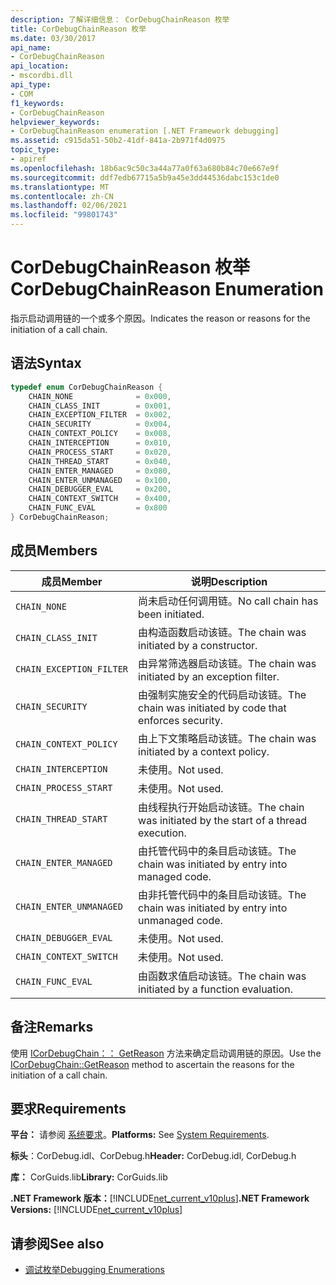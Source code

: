 ```yaml
---
description: 了解详细信息： CorDebugChainReason 枚举
title: CorDebugChainReason 枚举
ms.date: 03/30/2017
api_name:
- CorDebugChainReason
api_location:
- mscordbi.dll
api_type:
- COM
f1_keywords:
- CorDebugChainReason
helpviewer_keywords:
- CorDebugChainReason enumeration [.NET Framework debugging]
ms.assetid: c915da51-50b2-41df-841a-2b971f4d0975
topic_type:
- apiref
ms.openlocfilehash: 18b6ac9c50c3a44a77a0f63a680b84c70e667e9f
ms.sourcegitcommit: ddf7edb67715a5b9a45e3dd44536dabc153c1de0
ms.translationtype: MT
ms.contentlocale: zh-CN
ms.lasthandoff: 02/06/2021
ms.locfileid: "99801743"
---
```

# <a name="cordebugchainreason-enumeration"></a><span data-ttu-id="f4f0e-103">CorDebugChainReason 枚举</span><span class="sxs-lookup"><span data-stu-id="f4f0e-103">CorDebugChainReason Enumeration</span></span>

<span data-ttu-id="f4f0e-104">指示启动调用链的一个或多个原因。</span><span class="sxs-lookup"><span data-stu-id="f4f0e-104">Indicates the reason or reasons for the initiation of a call chain.</span></span>  
  
## <a name="syntax"></a><span data-ttu-id="f4f0e-105">语法</span><span class="sxs-lookup"><span data-stu-id="f4f0e-105">Syntax</span></span>  
  
```cpp  
typedef enum CorDebugChainReason {  
    CHAIN_NONE              = 0x000,  
    CHAIN_CLASS_INIT        = 0x001,  
    CHAIN_EXCEPTION_FILTER  = 0x002,  
    CHAIN_SECURITY          = 0x004,  
    CHAIN_CONTEXT_POLICY    = 0x008,  
    CHAIN_INTERCEPTION      = 0x010,  
    CHAIN_PROCESS_START     = 0x020,  
    CHAIN_THREAD_START      = 0x040,  
    CHAIN_ENTER_MANAGED     = 0x080,  
    CHAIN_ENTER_UNMANAGED   = 0x100,  
    CHAIN_DEBUGGER_EVAL     = 0x200,  
    CHAIN_CONTEXT_SWITCH    = 0x400,  
    CHAIN_FUNC_EVAL         = 0x800  
} CorDebugChainReason;  
```  
  
## <a name="members"></a><span data-ttu-id="f4f0e-106">成员</span><span class="sxs-lookup"><span data-stu-id="f4f0e-106">Members</span></span>  
  
|<span data-ttu-id="f4f0e-107">成员</span><span class="sxs-lookup"><span data-stu-id="f4f0e-107">Member</span></span>|<span data-ttu-id="f4f0e-108">说明</span><span class="sxs-lookup"><span data-stu-id="f4f0e-108">Description</span></span>|  
|------------|-----------------|  
|`CHAIN_NONE`|<span data-ttu-id="f4f0e-109">尚未启动任何调用链。</span><span class="sxs-lookup"><span data-stu-id="f4f0e-109">No call chain has been initiated.</span></span>|  
|`CHAIN_CLASS_INIT`|<span data-ttu-id="f4f0e-110">由构造函数启动该链。</span><span class="sxs-lookup"><span data-stu-id="f4f0e-110">The chain was initiated by a constructor.</span></span>|  
|`CHAIN_EXCEPTION_FILTER`|<span data-ttu-id="f4f0e-111">由异常筛选器启动该链。</span><span class="sxs-lookup"><span data-stu-id="f4f0e-111">The chain was initiated by an exception filter.</span></span>|  
|`CHAIN_SECURITY`|<span data-ttu-id="f4f0e-112">由强制实施安全的代码启动该链。</span><span class="sxs-lookup"><span data-stu-id="f4f0e-112">The chain was initiated by code that enforces security.</span></span>|  
|`CHAIN_CONTEXT_POLICY`|<span data-ttu-id="f4f0e-113">由上下文策略启动该链。</span><span class="sxs-lookup"><span data-stu-id="f4f0e-113">The chain was initiated by a context policy.</span></span>|  
|`CHAIN_INTERCEPTION`|<span data-ttu-id="f4f0e-114">未使用。</span><span class="sxs-lookup"><span data-stu-id="f4f0e-114">Not used.</span></span>|  
|`CHAIN_PROCESS_START`|<span data-ttu-id="f4f0e-115">未使用。</span><span class="sxs-lookup"><span data-stu-id="f4f0e-115">Not used.</span></span>|  
|`CHAIN_THREAD_START`|<span data-ttu-id="f4f0e-116">由线程执行开始启动该链。</span><span class="sxs-lookup"><span data-stu-id="f4f0e-116">The chain was initiated by the start of a thread execution.</span></span>|  
|`CHAIN_ENTER_MANAGED`|<span data-ttu-id="f4f0e-117">由托管代码中的条目启动该链。</span><span class="sxs-lookup"><span data-stu-id="f4f0e-117">The chain was initiated by entry into managed code.</span></span>|  
|`CHAIN_ENTER_UNMANAGED`|<span data-ttu-id="f4f0e-118">由非托管代码中的条目启动该链。</span><span class="sxs-lookup"><span data-stu-id="f4f0e-118">The chain was initiated by entry into unmanaged code.</span></span>|  
|`CHAIN_DEBUGGER_EVAL`|<span data-ttu-id="f4f0e-119">未使用。</span><span class="sxs-lookup"><span data-stu-id="f4f0e-119">Not used.</span></span>|  
|`CHAIN_CONTEXT_SWITCH`|<span data-ttu-id="f4f0e-120">未使用。</span><span class="sxs-lookup"><span data-stu-id="f4f0e-120">Not used.</span></span>|  
|`CHAIN_FUNC_EVAL`|<span data-ttu-id="f4f0e-121">由函数求值启动该链。</span><span class="sxs-lookup"><span data-stu-id="f4f0e-121">The chain was initiated by a function evaluation.</span></span>|  
  
## <a name="remarks"></a><span data-ttu-id="f4f0e-122">备注</span><span class="sxs-lookup"><span data-stu-id="f4f0e-122">Remarks</span></span>  

 <span data-ttu-id="f4f0e-123">使用 [ICorDebugChain：： GetReason](icordebugchain-getreason-method.md) 方法来确定启动调用链的原因。</span><span class="sxs-lookup"><span data-stu-id="f4f0e-123">Use the [ICorDebugChain::GetReason](icordebugchain-getreason-method.md) method to ascertain the reasons for the initiation of a call chain.</span></span>  
  
## <a name="requirements"></a><span data-ttu-id="f4f0e-124">要求</span><span class="sxs-lookup"><span data-stu-id="f4f0e-124">Requirements</span></span>  

 <span data-ttu-id="f4f0e-125">**平台：** 请参阅 [系统要求](../../get-started/system-requirements.md)。</span><span class="sxs-lookup"><span data-stu-id="f4f0e-125">**Platforms:** See [System Requirements](../../get-started/system-requirements.md).</span></span>  
  
 <span data-ttu-id="f4f0e-126">**标头**：CorDebug.idl、CorDebug.h</span><span class="sxs-lookup"><span data-stu-id="f4f0e-126">**Header:** CorDebug.idl, CorDebug.h</span></span>  
  
 <span data-ttu-id="f4f0e-127">**库：** CorGuids.lib</span><span class="sxs-lookup"><span data-stu-id="f4f0e-127">**Library:** CorGuids.lib</span></span>  
  
 <span data-ttu-id="f4f0e-128">**.NET Framework 版本：**[!INCLUDE[net_current_v10plus](../../../../includes/net-current-v10plus-md.md)]</span><span class="sxs-lookup"><span data-stu-id="f4f0e-128">**.NET Framework Versions:** [!INCLUDE[net_current_v10plus](../../../../includes/net-current-v10plus-md.md)]</span></span>  
  
## <a name="see-also"></a><span data-ttu-id="f4f0e-129">请参阅</span><span class="sxs-lookup"><span data-stu-id="f4f0e-129">See also</span></span>

- [<span data-ttu-id="f4f0e-130">调试枚举</span><span class="sxs-lookup"><span data-stu-id="f4f0e-130">Debugging Enumerations</span></span>](debugging-enumerations.md)
